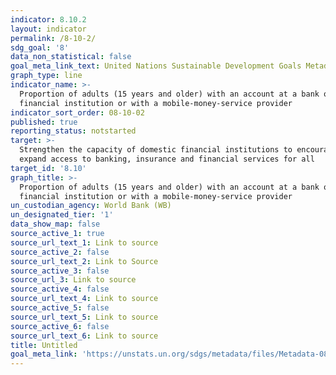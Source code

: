 ```yaml
---
indicator: 8.10.2
layout: indicator
permalink: /8-10-2/
sdg_goal: '8'
data_non_statistical: false
goal_meta_link_text: United Nations Sustainable Development Goals Metadata (PDF 210 KB)
graph_type: line
indicator_name: >-
  Proportion of adults (15 years and older) with an account at a bank or other
  financial institution or with a mobile-money-service provider
indicator_sort_order: 08-10-02
published: true
reporting_status: notstarted
target: >-
  Strengthen the capacity of domestic financial institutions to encourage and
  expand access to banking, insurance and financial services for all
target_id: '8.10'
graph_title: >-
  Proportion of adults (15 years and older) with an account at a bank or other
  financial institution or with a mobile-money-service provider
un_custodian_agency: World Bank (WB)
un_designated_tier: '1'
data_show_map: false
source_active_1: true
source_url_text_1: Link to source
source_active_2: false
source_url_text_2: Link to Source
source_active_3: false
source_url_3: Link to source
source_active_4: false
source_url_text_4: Link to source
source_active_5: false
source_url_text_5: Link to source
source_active_6: false
source_url_text_6: Link to source
title: Untitled
goal_meta_link: 'https://unstats.un.org/sdgs/metadata/files/Metadata-08-10-02.docx'
---
```

